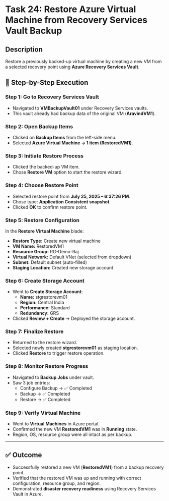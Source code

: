 # Task 24: Restore Azure Virtual Machine from Recovery Services Vault Backup

## Description
Restore a previously backed-up virtual machine by creating a new VM from a selected recovery point using **Azure Recovery Services Vault**.

## 🧱 Step-by-Step Execution

### Step 1: Go to Recovery Services Vault
- Navigated to **VMBackupVault01** under Recovery Services vaults.  
- This vault already had backup data of the original VM (**AravindVM1**).

### Step 2: Open Backup Items
- Clicked on **Backup Items** from the left-side menu.  
- Selected **Azure Virtual Machine → 1 item (RestoredVM1)**.

### Step 3: Initiate Restore Process
- Clicked the backed-up VM item.  
- Chose **Restore VM** option to start the restore wizard.

### Step 4: Choose Restore Point
- Selected restore point from **July 25, 2025 – 6:37:26 PM**.  
- Chose type: **Application Consistent snapshot**.  
- Clicked **OK** to confirm restore point.

### Step 5: Restore Configuration
In the **Restore Virtual Machine** blade:
- **Restore Type:** Create new virtual machine  
- **VM Name:** RestoredVM1  
- **Resource Group:** RG-Demo-Raj  
- **Virtual Network:** Default VNet (selected from dropdown)  
- **Subnet:** Default subnet (auto-filled)  
- **Staging Location:** Created new storage account  

### Step 6: Create Storage Account
- Went to **Create Storage Account**:  
  - **Name:** stgrestorevm01  
  - **Region:** Central India  
  - **Performance:** Standard  
  - **Redundancy:** GRS  
- Clicked **Review + Create** → Deployed the storage account.

### Step 7: Finalize Restore
- Returned to the restore wizard.  
- Selected newly created **stgrestorevm01** as staging location.  
- Clicked **Restore** to trigger restore operation.

### Step 8: Monitor Restore Progress
- Navigated to **Backup Jobs** under vault.  
- Saw 3 job entries:  
  - Configure Backup → ✅ Completed  
  - Backup → ✅ Completed  
  - Restore → ✅ Completed  

### Step 9: Verify Virtual Machine
- Went to **Virtual Machines** in Azure portal.  
- Confirmed the new VM **RestoredVM1** was in **Running** state.  
- Region, OS, resource group were all intact as per backup.

---

## ✅ Outcome
- Successfully restored a new VM (**RestoredVM1**) from a backup recovery point.  
- Verified that the restored VM was up and running with correct configuration, resource group, and region.  
- Demonstrated **disaster recovery readiness** using Recovery Services Vault in Azure.
